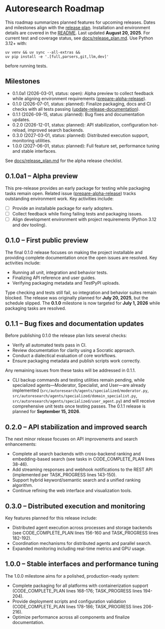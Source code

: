 # Autoresearch Roadmap

This roadmap summarizes planned features for upcoming releases. Dates and
milestones align with the [release plan](docs/release_plan.md). Installation and
environment details are covered in the [README](README.md). Last updated
**August 20, 2025**. For current test and coverage status, see
[docs/release_plan.md](docs/release_plan.md). Use Python 3.12+ with:

```
uv venv && uv sync --all-extras &&
uv pip install -e '.[full,parsers,git,llm,dev]'
```

before running tests.

## Milestones

- 0.1.0a1 (2026-03-01, status: open): Alpha preview to collect feedback while
  aligning environment requirements ([prepare-alpha-release]).
- 0.1.0 (2026-07-01, status: planned): Finalize packaging, docs and CI checks
  with all tests passing ([update-release-documentation]).
- 0.1.1 (2026-09-15, status: planned): Bug fixes and documentation updates.
- 0.2.0 (2026-12-01, status: planned): API stabilization, configuration
  hot-reload, improved search backends.
- 0.3.0 (2027-03-01, status: planned): Distributed execution support,
  monitoring utilities.
- 1.0.0 (2027-06-01, status: planned): Full feature set, performance tuning
  and stable interfaces.

See [docs/release_plan.md](docs/release_plan.md#alpha-release-checklist) for the
alpha release checklist.

## 0.1.0a1 – Alpha preview

This pre-release provides an early package for testing while packaging tasks
remain open. Related issue ([prepare-alpha-release]) tracks outstanding
environment work. Key activities include:

- [ ] Provide an installable package for early adopters.
- [ ] Collect feedback while fixing failing tests and packaging issues.
- [ ] Align development environment with project requirements (Python 3.12 and
  dev tooling).

## 0.1.0 – First public preview

The final 0.1.0 release focuses on making the project installable and providing
complete documentation once the open issues are resolved. Key activities
include:

- Running all unit, integration and behavior tests.
- Finalizing API reference and user guides.
- Verifying packaging metadata and TestPyPI uploads.

Type checking and tests still fail, so integration and behavior suites remain
blocked. The release was originally planned for **July 20, 2025**, but the
schedule slipped. The **0.1.0** milestone is now targeted for **July 1, 2026**
while packaging tasks are resolved.

## 0.1.1 – Bug fixes and documentation updates

Before publishing 0.1.0 the release plan lists several checks:

- Verify all automated tests pass in CI.
- Review documentation for clarity using a Socratic approach.
- Conduct a dialectical evaluation of core workflows.
- Ensure packaging metadata and publish scripts work correctly.

Any remaining issues from these tasks will be addressed in 0.1.1.

- CLI backup commands and testing utilities remain pending, while specialized
  agents—Moderator, Specialist, and User—are already implemented
  (`src/autoresearch/agents/specialized/moderator.py`,
  `src/autoresearch/agents/specialized/domain_specialist.py`,
  `src/autoresearch/agents/specialized/user_agent.py`) and will receive
  comprehensive unit tests once testing passes. The 0.1.1 release is planned for
  **September 15, 2026**.

## 0.2.0 – API stabilization and improved search

The next minor release focuses on API improvements and search enhancements:

- Complete all search backends with cross-backend ranking and embedding-based
  search (see tasks in CODE_COMPLETE_PLAN lines 38-46).
- Add streaming responses and webhook notifications to the REST API (implemented
  per TASK_PROGRESS lines 143-150).
- Support hybrid keyword/semantic search and a unified ranking algorithm.
- Continue refining the web interface and visualization tools.

## 0.3.0 – Distributed execution and monitoring

Key features planned for this release include:

- Distributed agent execution across processes and storage backends (see
  CODE_COMPLETE_PLAN lines 156-160 and TASK_PROGRESS lines 182-192).
- Coordination mechanisms for distributed agents and parallel search.
- Expanded monitoring including real-time metrics and GPU usage.

## 1.0.0 – Stable interfaces and performance tuning

The 1.0.0 milestone aims for a polished, production-ready system:

- Complete packaging for all platforms with containerization support
  (CODE_COMPLETE_PLAN lines 168-176; TASK_PROGRESS lines 194-204).
- Provide deployment scripts and configuration validation (CODE_COMPLETE_PLAN
  lines 178-186; TASK_PROGRESS lines 206-216).
- Optimize performance across all components and finalize documentation.

[update-release-documentation]: issues/archive/update-release-documentation.md
[prepare-alpha-release]: issues/prepare-alpha-release.md
